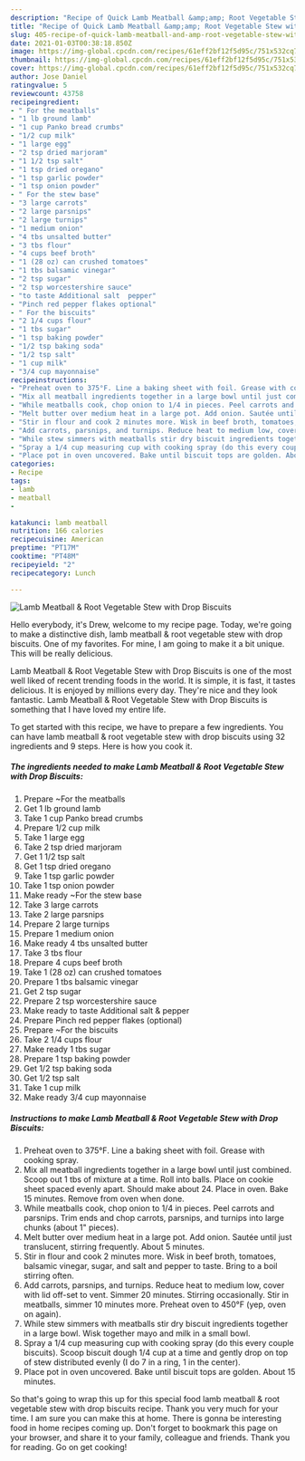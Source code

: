 ```yaml
---
description: "Recipe of Quick Lamb Meatball &amp;amp; Root Vegetable Stew with Drop Biscuits"
title: "Recipe of Quick Lamb Meatball &amp;amp; Root Vegetable Stew with Drop Biscuits"
slug: 405-recipe-of-quick-lamb-meatball-and-amp-root-vegetable-stew-with-drop-biscuits
date: 2021-01-03T00:38:18.850Z
image: https://img-global.cpcdn.com/recipes/61eff2bf12f5d95c/751x532cq70/lamb-meatball-root-vegetable-stew-with-drop-biscuits-recipe-main-photo.jpg
thumbnail: https://img-global.cpcdn.com/recipes/61eff2bf12f5d95c/751x532cq70/lamb-meatball-root-vegetable-stew-with-drop-biscuits-recipe-main-photo.jpg
cover: https://img-global.cpcdn.com/recipes/61eff2bf12f5d95c/751x532cq70/lamb-meatball-root-vegetable-stew-with-drop-biscuits-recipe-main-photo.jpg
author: Jose Daniel
ratingvalue: 5
reviewcount: 43758
recipeingredient:
- " For the meatballs"
- "1 lb ground lamb"
- "1 cup Panko bread crumbs"
- "1/2 cup milk"
- "1 large egg"
- "2 tsp dried marjoram"
- "1 1/2 tsp salt"
- "1 tsp dried oregano"
- "1 tsp garlic powder"
- "1 tsp onion powder"
- " For the stew base"
- "3 large carrots"
- "2 large parsnips"
- "2 large turnips"
- "1 medium onion"
- "4 tbs unsalted butter"
- "3 tbs flour"
- "4 cups beef broth"
- "1 (28 oz) can crushed tomatoes"
- "1 tbs balsamic vinegar"
- "2 tsp sugar"
- "2 tsp worcestershire sauce"
- "to taste Additional salt  pepper"
- "Pinch red pepper flakes optional"
- " For the biscuits"
- "2 1/4 cups flour"
- "1 tbs sugar"
- "1 tsp baking powder"
- "1/2 tsp baking soda"
- "1/2 tsp salt"
- "1 cup milk"
- "3/4 cup mayonnaise"
recipeinstructions:
- "Preheat oven to 375°F. Line a baking sheet with foil. Grease with cooking spray."
- "Mix all meatball ingredients together in a large bowl until just combined. Scoop out 1 tbs of mixture at a time. Roll into balls. Place on cookie sheet spaced evenly apart. Should make about 24. Place in oven. Bake 15 minutes. Remove from oven when done."
- "While meatballs cook, chop onion to 1/4 in pieces. Peel carrots and parsnips. Trim ends and chop carrots, parsnips, and turnips into large chunks (about 1&#34; pieces)."
- "Melt butter over medium heat in a large pot. Add onion. Sautée until just translucent, stirring frequently. About 5 minutes."
- "Stir in flour and cook 2 minutes more. Wisk in beef broth, tomatoes, balsamic vinegar, sugar, and salt and pepper to taste. Bring to a boil stirring often."
- "Add carrots, parsnips, and turnips. Reduce heat to medium low, cover with lid off-set to vent. Simmer 20 minutes. Stirring occasionally. Stir in meatballs, simmer 10 minutes more. Preheat oven to 450°F (yep, oven on again)."
- "While stew simmers with meatballs stir dry biscuit ingredients together in a large bowl. Wisk together mayo and milk in a small bowl."
- "Spray a 1/4 cup measuring cup with cooking spray (do this every couple biscuits). Scoop biscuit dough 1/4 cup at a time and gently drop on top of stew distributed evenly (I do 7 in a ring, 1 in the center)."
- "Place pot in oven uncovered. Bake until biscuit tops are golden. About 15 minutes."
categories:
- Recipe
tags:
- lamb
- meatball
- 

katakunci: lamb meatball  
nutrition: 166 calories
recipecuisine: American
preptime: "PT17M"
cooktime: "PT48M"
recipeyield: "2"
recipecategory: Lunch

---
```



![Lamb Meatball &amp; Root Vegetable Stew with Drop Biscuits](https://img-global.cpcdn.com/recipes/61eff2bf12f5d95c/751x532cq70/lamb-meatball-root-vegetable-stew-with-drop-biscuits-recipe-main-photo.jpg)

Hello everybody, it's Drew, welcome to my recipe page. Today, we're going to make a distinctive dish, lamb meatball &amp; root vegetable stew with drop biscuits. One of my favorites. For mine, I am going to make it a bit unique. This will be really delicious.

Lamb Meatball &amp; Root Vegetable Stew with Drop Biscuits is one of the most well liked of recent trending foods in the world. It is simple, it is fast, it tastes delicious. It is enjoyed by millions every day. They're nice and they look fantastic. Lamb Meatball &amp; Root Vegetable Stew with Drop Biscuits is something that I have loved my entire life.




To get started with this recipe, we have to prepare a few ingredients. You can have lamb meatball &amp; root vegetable stew with drop biscuits using 32 ingredients and 9 steps. Here is how you cook it.

<!--inarticleads1-->

##### The ingredients needed to make Lamb Meatball &amp; Root Vegetable Stew with Drop Biscuits:

1. Prepare  ~For the meatballs
1. Get 1 lb ground lamb
1. Take 1 cup Panko bread crumbs
1. Prepare 1/2 cup milk
1. Take 1 large egg
1. Take 2 tsp dried marjoram
1. Get 1 1/2 tsp salt
1. Get 1 tsp dried oregano
1. Take 1 tsp garlic powder
1. Take 1 tsp onion powder
1. Make ready  ~For the stew base
1. Take 3 large carrots
1. Take 2 large parsnips
1. Prepare 2 large turnips
1. Prepare 1 medium onion
1. Make ready 4 tbs unsalted butter
1. Take 3 tbs flour
1. Prepare 4 cups beef broth
1. Take 1 (28 oz) can crushed tomatoes
1. Prepare 1 tbs balsamic vinegar
1. Get 2 tsp sugar
1. Prepare 2 tsp worcestershire sauce
1. Make ready to taste Additional salt &amp; pepper
1. Prepare Pinch red pepper flakes (optional)
1. Prepare  ~For the biscuits
1. Take 2 1/4 cups flour
1. Make ready 1 tbs sugar
1. Prepare 1 tsp baking powder
1. Get 1/2 tsp baking soda
1. Get 1/2 tsp salt
1. Take 1 cup milk
1. Make ready 3/4 cup mayonnaise




<!--inarticleads2-->

##### Instructions to make Lamb Meatball &amp; Root Vegetable Stew with Drop Biscuits:

1. Preheat oven to 375°F. Line a baking sheet with foil. Grease with cooking spray.
1. Mix all meatball ingredients together in a large bowl until just combined. Scoop out 1 tbs of mixture at a time. Roll into balls. Place on cookie sheet spaced evenly apart. Should make about 24. Place in oven. Bake 15 minutes. Remove from oven when done.
1. While meatballs cook, chop onion to 1/4 in pieces. Peel carrots and parsnips. Trim ends and chop carrots, parsnips, and turnips into large chunks (about 1&#34; pieces).
1. Melt butter over medium heat in a large pot. Add onion. Sautée until just translucent, stirring frequently. About 5 minutes.
1. Stir in flour and cook 2 minutes more. Wisk in beef broth, tomatoes, balsamic vinegar, sugar, and salt and pepper to taste. Bring to a boil stirring often.
1. Add carrots, parsnips, and turnips. Reduce heat to medium low, cover with lid off-set to vent. Simmer 20 minutes. Stirring occasionally. Stir in meatballs, simmer 10 minutes more. Preheat oven to 450°F (yep, oven on again).
1. While stew simmers with meatballs stir dry biscuit ingredients together in a large bowl. Wisk together mayo and milk in a small bowl.
1. Spray a 1/4 cup measuring cup with cooking spray (do this every couple biscuits). Scoop biscuit dough 1/4 cup at a time and gently drop on top of stew distributed evenly (I do 7 in a ring, 1 in the center).
1. Place pot in oven uncovered. Bake until biscuit tops are golden. About 15 minutes.




So that's going to wrap this up for this special food lamb meatball &amp; root vegetable stew with drop biscuits recipe. Thank you very much for your time. I am sure you can make this at home. There is gonna be interesting food in home recipes coming up. Don't forget to bookmark this page on your browser, and share it to your family, colleague and friends. Thank you for reading. Go on get cooking!
